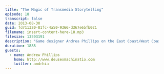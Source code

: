 ```yaml
---
title: "The Magic of Transmedia Storytelling"
episode: 18
transcript: false
date: 2013-08-30
guid: fd711320-81fc-4a50-9366-d367e6bfb021
filename: insert-content-here-18.mp3
filesize: 13593191
description: "Game designer Andrea Phillips on the East Coast/West Coast marketing divide, and the field of Transmedia Storytelling."
duration: 1888
guests: 
  - name: Andrew Phillips
    home: http://www.deusexmachinatio.com
    twitter: andrhia
---
```

